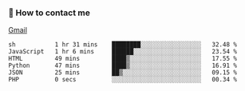 
### 📮 How to contact me

[Gmail](shanghaolicara@gmail.com)

<!--START_SECTION:waka-->

```text
sh           1 hr 31 mins    ████████░░░░░░░░░░░░░░░░░   32.48 %
JavaScript   1 hr 6 mins     ██████░░░░░░░░░░░░░░░░░░░   23.54 %
HTML         49 mins         ████▒░░░░░░░░░░░░░░░░░░░░   17.55 %
Python       47 mins         ████▒░░░░░░░░░░░░░░░░░░░░   16.91 %
JSON         25 mins         ██▒░░░░░░░░░░░░░░░░░░░░░░   09.15 %
PHP          0 secs          ░░░░░░░░░░░░░░░░░░░░░░░░░   00.34 %
```

<!--END_SECTION:waka-->
